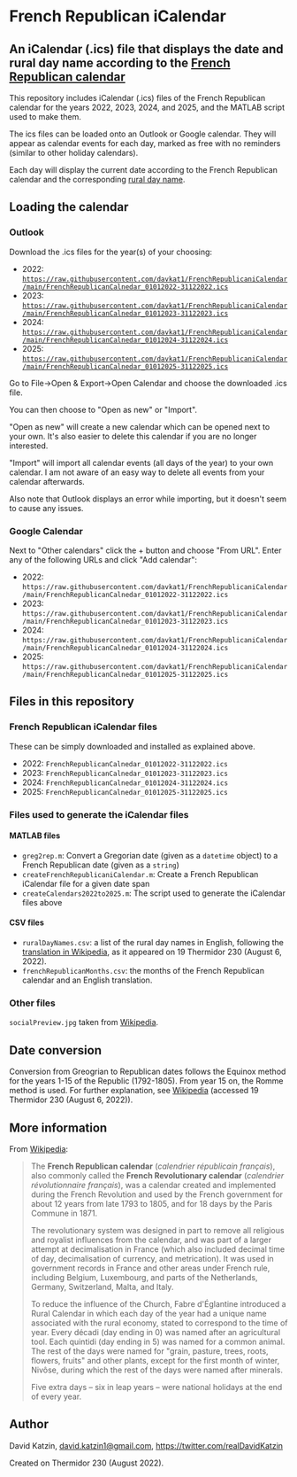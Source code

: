 # French Republican iCalendar
## An iCalendar (.ics) file that displays the date and rural day name according to the [French Republican calendar](https://en.wikipedia.org/wiki/French_Republican_calendar)

This repository includes iCalendar (.ics) files of the French Republican calendar for the years 2022, 2023, 2024, and 2025, and the MATLAB script used to make them.

The ics files can be loaded onto an Outlook or Google calendar. They will appear as calendar events for each day, marked as free with no reminders (similar to other holiday calendars).

Each day will display the current date according to the French Republican calendar and the corresponding [rural day name](https://en.wikipedia.org/wiki/French_Republican_calendar#Rural_calendar).

## Loading the calendar
### Outlook
Download the .ics files for the year(s) of your choosing:
- 2022: [`https://raw.githubusercontent.com/davkat1/FrenchRepublicaniCalendar/main/FrenchRepublicanCalnedar_01012022-31122022.ics`](https://raw.githubusercontent.com/davkat1/FrenchRepublicaniCalendar/main/FrenchRepublicanCalnedar_01012022-31122022.ics)
- 2023: [`https://raw.githubusercontent.com/davkat1/FrenchRepublicaniCalendar/main/FrenchRepublicanCalnedar_01012023-31122023.ics`](https://raw.githubusercontent.com/davkat1/FrenchRepublicaniCalendar/main/FrenchRepublicanCalnedar_01012023-31122023.ics)
- 2024: [`https://raw.githubusercontent.com/davkat1/FrenchRepublicaniCalendar/main/FrenchRepublicanCalnedar_01012024-31122024.ics`](https://raw.githubusercontent.com/davkat1/FrenchRepublicaniCalendar/main/FrenchRepublicanCalnedar_01012024-31122024.ics)
- 2025: [`https://raw.githubusercontent.com/davkat1/FrenchRepublicaniCalendar/main/FrenchRepublicanCalnedar_01012025-31122025.ics`](https://raw.githubusercontent.com/davkat1/FrenchRepublicaniCalendar/main/FrenchRepublicanCalnedar_01012025-31122025.ics)

Go to File->Open & Export->Open Calendar and choose the downloaded .ics file. 

You can then choose to "Open as new" or "Import". 

"Open as new" will create a new calendar which can be opened next to your own. It's also easier to delete this calendar if you are no longer interested.

"Import" will import all calendar events (all days of the year) to your own calendar. I am not aware of an easy way to delete all events from your calendar afterwards.

Also note that Outlook displays an error while importing, but it doesn't seem to cause any issues.

### Google Calendar
Next to "Other calendars" click the + button and choose "From URL". Enter any of the following URLs and click "Add calendar":
- 2022: `https://raw.githubusercontent.com/davkat1/FrenchRepublicaniCalendar/main/FrenchRepublicanCalnedar_01012022-31122022.ics`
- 2023: `https://raw.githubusercontent.com/davkat1/FrenchRepublicaniCalendar/main/FrenchRepublicanCalnedar_01012023-31122023.ics`
- 2024: `https://raw.githubusercontent.com/davkat1/FrenchRepublicaniCalendar/main/FrenchRepublicanCalnedar_01012024-31122024.ics`
- 2025: `https://raw.githubusercontent.com/davkat1/FrenchRepublicaniCalendar/main/FrenchRepublicanCalnedar_01012025-31122025.ics`


## Files in this repository
### French Republican iCalendar files
These can be simply downloaded and installed as explained above.

- 2022: `FrenchRepublicanCalnedar_01012022-31122022.ics`
- 2023: `FrenchRepublicanCalnedar_01012023-31122023.ics`
- 2024: `FrenchRepublicanCalnedar_01012024-31122024.ics`
- 2025: `FrenchRepublicanCalnedar_01012025-31122025.ics`

### Files used to generate the iCalendar files
#### MATLAB files
- `greg2rep.m`: Convert a Gregorian date (given as a `datetime` object) to a French Republican date (given as a `string`)
- `createFrenchRepublicaniCalendar.m`: Create a French Republican iCalendar file for a given date span
- `createCalendars2022to2025.m`: The script used to generate the iCalendar files above
#### CSV files
- `ruralDayNames.csv`: a list of the rural day names in English, following the [translation
in Wikipedia](https://en.wikipedia.org/wiki/French_Republican_calendar#Rural_calendar), as it appeared on 19 Thermidor 230 (August 6, 2022).
- `frenchRepublicanMonths.csv`: the months of the French Republican calendar and an English translation.
### Other files
`socialPreview.jpg` taken from [Wikipedia](https://en.wikipedia.org/wiki/French_Republican_calendar#/media/File:Flor%C3%A9al_commence_le_21_avril.jpg).
## Date conversion
Conversion from Greogrian to Republican dates follows the Equinox method for the years 1-15 of the Republic (1792-1805). From year 15 on, the Romme method is used. For further explanation, see [Wikipedia](https://en.wikipedia.org/wiki/French_Republican_calendar#Converting_from_the_Gregorian_Calendar)   (accessed 19 Thermidor 230 (August 6, 2022)).

## More information
From [Wikipedia](https://en.wikipedia.org/wiki/French_Republican_calendar): 

> The **French Republican calendar** (_calendrier républicain français_), also commonly called the **French Revolutionary calendar** (_calendrier révolutionnaire français_), was a calendar created and implemented during the French Revolution and used by the French government for about 12 years from late 1793 to 1805, and for 18 days by the Paris Commune in 1871.
> 
> The revolutionary system was designed in part to remove all religious and royalist influences from the calendar, and was part of a larger attempt at decimalisation in France (which also included decimal time of day, decimalisation of currency, and metrication). It was used in government records in France and other areas under French rule, including Belgium, Luxembourg, and parts of the Netherlands, Germany, Switzerland, Malta, and Italy. 
> 
> To reduce the influence of the Church, Fabre d'Églantine introduced a Rural Calendar in which each day of the year had a unique name associated with the rural economy, stated to correspond to the time of year. Every décadi (day ending in 0) was named after an agricultural tool. Each quintidi (day ending in 5) was named for a common animal. The rest of the days were named for "grain, pasture, trees, roots, flowers, fruits" and other plants, except for the first month of winter, Nivôse, during which the rest of the days were named after minerals.
> 
> Five extra days – six in leap years – were national holidays at the end of every year.

## Author
David Katzin, david.katzin1@gmail.com, https://twitter.com/realDavidKatzin

Created on Thermidor 230 (August 2022).
